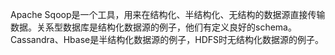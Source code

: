 Apache Sqoop是一个工具，用来在结构化、半结构化、无结构的数据源直接传输数据。关系型数据库是结构化数据源的例子，他们有定义良好的schema。Cassandra、Hbase是半结构化数据源的例子，HDFS时无结构化数据源的例子。
